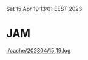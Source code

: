 Sat 15 Apr 19:13:01 EEST 2023
# JAM
<a href='./cache/202304/15_19.log'>./cache/202304/15_19.log</a>
